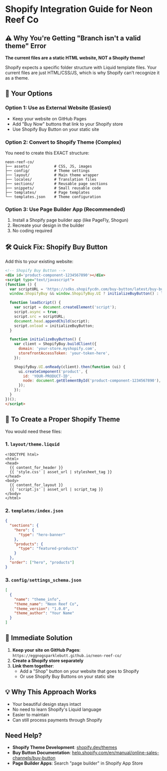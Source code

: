 # Shopify Integration Guide for Neon Reef Co

## ⚠️ Why You're Getting "Branch isn't a valid theme" Error

**The current files are a static HTML website, NOT a Shopify theme!**

Shopify expects a specific folder structure with Liquid template files. Your current files are just HTML/CSS/JS, which is why Shopify can't recognize it as a theme.

## 🎯 Your Options

### Option 1: Use as External Website (Easiest)
- Keep your website on GitHub Pages
- Add "Buy Now" buttons that link to your Shopify store
- Use Shopify Buy Button on your static site

### Option 2: Convert to Shopify Theme (Complex)
You need to create this EXACT structure:

```
neon-reef-co/
├── assets/           # CSS, JS, images
├── config/           # Theme settings
├── layout/           # Main theme wrapper
├── locales/          # Translation files
├── sections/         # Reusable page sections
├── snippets/         # Small reusable code
├── templates/        # Page templates
└── templates.json    # Theme configuration
```

### Option 3: Use Page Builder App (Recommended)
1. Install a Shopify page builder app (like PageFly, Shogun)
2. Recreate your design in the builder
3. No coding required

## 🛠️ Quick Fix: Shopify Buy Button

Add this to your existing website:

```html
<!-- Shopify Buy Button -->
<div id='product-component-1234567890'></div>
<script type="text/javascript">
(function () {
  var scriptURL = 'https://sdks.shopifycdn.com/buy-button/latest/buy-button-storefront.min.js';
  window.ShopifyBuy && window.ShopifyBuy.UI ? initializeBuyButton() : loadScript();

  function loadScript() {
    var script = document.createElement('script');
    script.async = true;
    script.src = scriptURL;
    document.head.appendChild(script);
    script.onload = initializeBuyButton;
  }

  function initializeBuyButton() {
    var client = ShopifyBuy.buildClient({
      domain: 'your-store.myshopify.com',
      storefrontAccessToken: 'your-token-here',
    });

    ShopifyBuy.UI.onReady(client).then(function (ui) {
      ui.createComponent('product', {
        id: 'YOUR-PRODUCT-ID',
        node: document.getElementById('product-component-1234567890'),
      });
    });
  }
})();
</script>
```

## 📝 To Create a Proper Shopify Theme

You would need these files:

### 1. `layout/theme.liquid`
```liquid
<!DOCTYPE html>
<html>
<head>
  {{ content_for_header }}
  {{ 'style.css' | asset_url | stylesheet_tag }}
</head>
<body>
  {{ content_for_layout }}
  {{ 'script.js' | asset_url | script_tag }}
</body>
</html>
```

### 2. `templates/index.json`
```json
{
  "sections": {
    "hero": {
      "type": "hero-banner"
    },
    "products": {
      "type": "featured-products"
    }
  },
  "order": ["hero", "products"]
}
```

### 3. `config/settings_schema.json`
```json
[
  {
    "name": "theme_info",
    "theme_name": "Neon Reef Co",
    "theme_version": "1.0.0",
    "theme_author": "Your Name"
  }
]
```

## 🚀 Immediate Solution

1. **Keep your site on GitHub Pages**: `https://eggnogsparklebutt.github.io/neon-reef-co/`
2. **Create a Shopify store separately**
3. **Link them together**:
   - Add a "Shop" button on your website that goes to Shopify
   - Or use Shopify Buy Buttons on your static site

## 💡 Why This Approach Works

- Your beautiful design stays intact
- No need to learn Shopify's Liquid language
- Easier to maintain
- Can still process payments through Shopify

## Need Help?

- **Shopify Theme Development**: [shopify.dev/themes](https://shopify.dev/themes)
- **Buy Button Documentation**: [help.shopify.com/en/manual/online-sales-channels/buy-button](https://help.shopify.com/en/manual/online-sales-channels/buy-button)
- **Page Builder Apps**: Search "page builder" in Shopify App Store 
